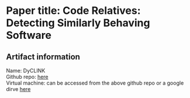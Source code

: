Paper title: Code Relatives: Detecting Similarly Behaving Software
=====

Artifact information
-----
Name: DyCLINK <br/>
Github repo: [here](https://github.com/Programming-Systems-Lab/dyclink) <br />
Virtual machine: can be accessed from the above github repo or a google dirve [here](https://drive.google.com/file/d/0B-Sb0pnsw61vVkgteGx0cWszbTA/view?usp=sharing) <br/>
